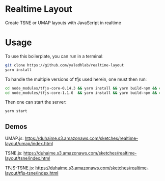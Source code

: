 # Realtime Layout

Create TSNE or UMAP layouts with JavaScript in realtime

# Usage

To use this boilerplate, you can run in a terminal:

```bash
git clone https://github.com/yaledhlab/realtime-layout
yarn install
```

To handle the multiple versions of tfjs used herein, one must then run:
```bash
cd node_modules/tfjs-core-0.14.3 && yarn install && yarn build-npm && cd ../../
cd node_modules/tfjs-core-1.1.0  && yarn install && yarn build-npm && cd ../../
```

Then one can start the server:

```bash
yarn start
```

## Demos

UMAP.js: https://duhaime.s3.amazonaws.com/sketches/realtime-layout/umap/index.html

TSNE.js: https://duhaime.s3.amazonaws.com/sketches/realtime-layout/tsne/index.html

TFJS-TSNE.js: https://duhaime.s3.amazonaws.com/sketches/realtime-layout/tfjs-tsne/index.html